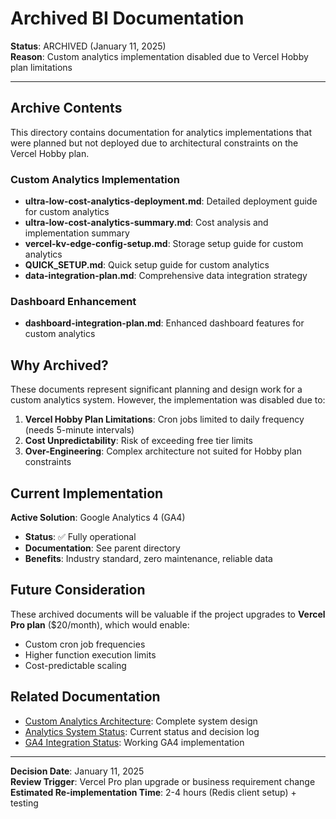 # Archived BI Documentation

**Status**: ARCHIVED (January 11, 2025)  
**Reason**: Custom analytics implementation disabled due to Vercel Hobby plan limitations  

---

## Archive Contents

This directory contains documentation for analytics implementations that were planned but not deployed due to architectural constraints on the Vercel Hobby plan.

### Custom Analytics Implementation
- **ultra-low-cost-analytics-deployment.md**: Detailed deployment guide for custom analytics
- **ultra-low-cost-analytics-summary.md**: Cost analysis and implementation summary
- **vercel-kv-edge-config-setup.md**: Storage setup guide for custom analytics
- **QUICK_SETUP.md**: Quick setup guide for custom analytics
- **data-integration-plan.md**: Comprehensive data integration strategy

### Dashboard Enhancement
- **dashboard-integration-plan.md**: Enhanced dashboard features for custom analytics

## Why Archived?

These documents represent significant planning and design work for a custom analytics system. However, the implementation was disabled due to:

1. **Vercel Hobby Plan Limitations**: Cron jobs limited to daily frequency (needs 5-minute intervals)
2. **Cost Unpredictability**: Risk of exceeding free tier limits
3. **Over-Engineering**: Complex architecture not suited for Hobby plan constraints

## Current Implementation

**Active Solution**: Google Analytics 4 (GA4)
- **Status**: ✅ Fully operational
- **Documentation**: See parent directory
- **Benefits**: Industry standard, zero maintenance, reliable data

## Future Consideration

These archived documents will be valuable if the project upgrades to **Vercel Pro plan** ($20/month), which would enable:
- Custom cron job frequencies
- Higher function execution limits
- Cost-predictable scaling

## Related Documentation

- [Custom Analytics Architecture](../CUSTOM_ANALYTICS_ARCHITECTURE.md): Complete system design
- [Analytics System Status](../analytics-system-status-and-issues.md): Current status and decision log
- [GA4 Integration Status](../ga4-integration-status.md): Working GA4 implementation

---

**Decision Date**: January 11, 2025  
**Review Trigger**: Vercel Pro plan upgrade or business requirement change  
**Estimated Re-implementation Time**: 2-4 hours (Redis client setup) + testing